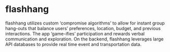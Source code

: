# flashhang

flashhang utilizes custom ‘compromise algorithms’ to allow for instant group hang-outs that balance users’ preferences, location, budget, and previous interactions. The app ‘game-ifies’ participation and rewards verbal communication and exploration. On the backend, flashhang leverages large API databases to provide real time event and transportation data.
